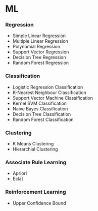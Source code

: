 # ML

### Regression
* Simple Linear Regression
* Multiple Linear Regression
* Polynomial Regression
* Support Vector Regression
* Decision Tree Regression
* Random Forest Regression

### Classification
* Logistic Regression Classification
* K-Nearest Neighbour Classification
* Support Vector Machine Classification
* Kernel SVM Classification
* Naive Bayes Classification
* Decision Tree Classification
* Random Forest Classification

### Clustering
* K Means Clustering
* Hierarchial Clustering

### Associate Rule Learning
* Apriori
* Eclat

### Reinforcement Learning
* Upper Confidence Bound